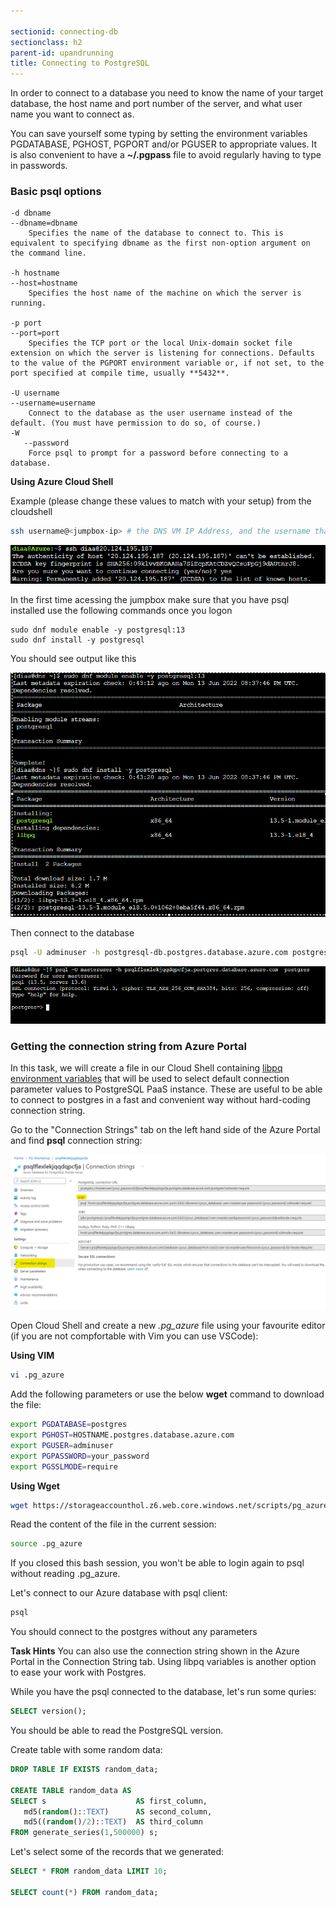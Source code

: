```yaml
---

sectionid: connecting-db
sectionclass: h2
parent-id: upandrunning
title: Connecting to PostgreSQL
---
```


In order to connect to a database you need to know the name of your target database, the host name and port number of the server, and what user name you want to connect as. 

You can save yourself some typing by setting the environment variables PGDATABASE, PGHOST, PGPORT and/or PGUSER to appropriate values. It is also convenient to have a **~/.pgpass** file to avoid regularly having to type in passwords.

### Basic psql options

    -d dbname
    --dbname=dbname
        Specifies the name of the database to connect to. This is equivalent to specifying dbname as the first non-option argument on the command line.

    -h hostname
    --host=hostname
        Specifies the host name of the machine on which the server is running.

    -p port
    --port=port
        Specifies the TCP port or the local Unix-domain socket file extension on which the server is listening for connections. Defaults to the value of the PGPORT environment variable or, if not set, to the port specified at compile time, usually **5432**.

    -U username
    --username=username
        Connect to the database as the user username instead of the default. (You must have permission to do so, of course.)
    -W
       --password
        Force psql to prompt for a password before connecting to a database.


**Using Azure Cloud Shell**

Example (please change these values to match with your setup) from the cloudshell

```sh
ssh username@<jumpbox-ip> # the DNS VM IP Address, and the username that you selected in deployment
```
![ssh access](media/ssh-access.png)


In the first time acessing the jumpbox make sure that you have psql installed use the following commands once you logon 
```
sudo dnf module enable -y postgresql:13
sudo dnf install -y postgresql

```
You should see output like this

![Install PG client](media/dnf-install-pg.png)

Then connect to the database

```sh   
psql -U adminuser -h postgresql-db.postgres.database.azure.com postgres

```
![Install PG client](media/pg-access.png)

### Getting the connection string from Azure Portal
In this task, we will create a file in our Cloud Shell containing [libpq environment variables](https://www.postgresql.org/docs/current/libpq-envars.html) that will be used to select default connection parameter values to PostgreSQL PaaS instance. These are useful to be able to connect to postgres in a fast and convenient way without hard-coding connection string.

Go to the "Connection Strings" tab on the left hand side of the Azure Portal and find **psql** connection string:

<a href="media/connectionString.png" target="_blank"><img src="media/connectionString.png" style="width:800px"></a>

Open Cloud Shell and create a new *.pg_azure* file using your favourite editor (if you are not compfortable with Vim you can use VSCode):

**Using VIM**
```sh
vi .pg_azure
```

Add the following parameters or use the below **wget** command to download the file:

```sh
export PGDATABASE=postgres
export PGHOST=HOSTNAME.postgres.database.azure.com
export PGUSER=adminuser
export PGPASSWORD=your_password
export PGSSLMODE=require
```

**Using Wget**

```sh
wget https://storageaccounthol.z6.web.core.windows.net/scripts/pg_azure -O .pg_azure
```

Read the content of the file in the current session:

```sh
source .pg_azure
```

If you closed this bash session, you won't be able to login again to psql without reading .pg_azure.

Let's connect to our Azure database with psql client:

```sh
psql
```

You should connect to the postgres without any parameters


**Task Hints**
You can also use the connection string shown in the Azure Portal in the Connection String tab. Using libpq variables is another option to ease your work with Postgres. 


While you have the psql connected to the database, let's run some quries:

```sql
SELECT version();
```
You should be able to read the PostgreSQL version.

Create table with some random data:

```sql
DROP TABLE IF EXISTS random_data;

CREATE TABLE random_data AS
SELECT s                    AS first_column,
   md5(random()::TEXT)      AS second_column,
   md5((random()/2)::TEXT)  AS third_column
FROM generate_series(1,500000) s;
```

Let's select some of the records that we generated:

```sql
SELECT * FROM random_data LIMIT 10;

SELECT count(*) FROM random_data;

```